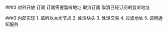 
###3 对外开放
    订阅
        订阅需要监听地址
    取消订阅
        取消已经订阅的监听地址

###3 内部实现
    1. 监听以太坊节点
    2. 处理块头
    3. 处理交易
    4. 过滤地址
    5. 调用通知服务
